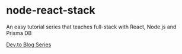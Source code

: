 # node-react-stack
An easy tutorial series that teaches full-stack with React, Node.js and Prisma DB

[Dev.to Blog Series](https://dev.to/neohed/simply-learn-full-stack-web-introduction-2dfi)
